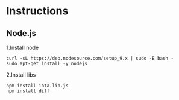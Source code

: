 # Instructions

## Node.js

1.Install node

    curl -sL https://deb.nodesource.com/setup_9.x | sudo -E bash -
    sudo apt-get install -y nodejs

2.Install libs

    npm install iota.lib.js
    npm install diff